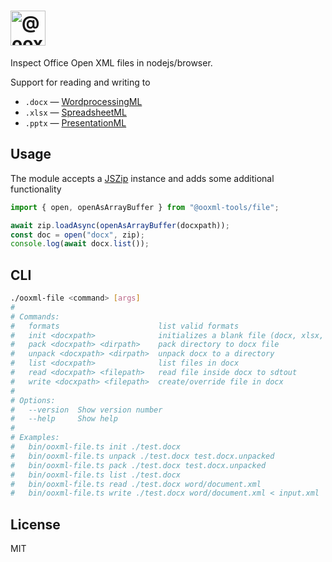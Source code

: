 # <img alt="@ooxml-tools/file" height="56" src="https://github.com/user-attachments/assets/4984e7de-7f42-41e4-830b-775ba8361365" />

Inspect Office Open XML files in nodejs/browser.

Support for reading and writing to

- `.docx` — [WordprocessingML](http://officeopenxml.com/anatomyofOOXML.php)
- `.xlsx` — [SpreadsheetML](http://officeopenxml.com/anatomyofOOXML-xlsx.php)
- `.pptx` — [PresentationML](http://officeopenxml.com/anatomyofOOXML-pptx.php)

## Usage

The module accepts a [JSZip](https://github.com/Stuk/jszip) instance and adds some additional functionality

```js
import { open, openAsArrayBuffer } from "@ooxml-tools/file";

await zip.loadAsync(openAsArrayBuffer(docxpath));
const doc = open("docx", zip);
console.log(await docx.list());
```

## CLI

```bash
./ooxml-file <command> [args]
#
# Commands:
#   formats                      list valid formats
#   init <docxpath>              initializes a blank file (docx, xlsx, pptx)
#   pack <docxpath> <dirpath>    pack directory to docx file
#   unpack <docxpath> <dirpath>  unpack docx to a directory
#   list <docxpath>              list files in docx
#   read <docxpath> <filepath>   read file inside docx to sdtout
#   write <docxpath> <filepath>  create/override file in docx
#
# Options:
#   --version  Show version number                                       [boolean]
#   --help     Show help                                                 [boolean]
#
# Examples:
#   bin/ooxml-file.ts init ./test.docx
#   bin/ooxml-file.ts unpack ./test.docx test.docx.unpacked
#   bin/ooxml-file.ts pack ./test.docx test.docx.unpacked
#   bin/ooxml-file.ts list ./test.docx
#   bin/ooxml-file.ts read ./test.docx word/document.xml
#   bin/ooxml-file.ts write ./test.docx word/document.xml < input.xml
```

## License

MIT
